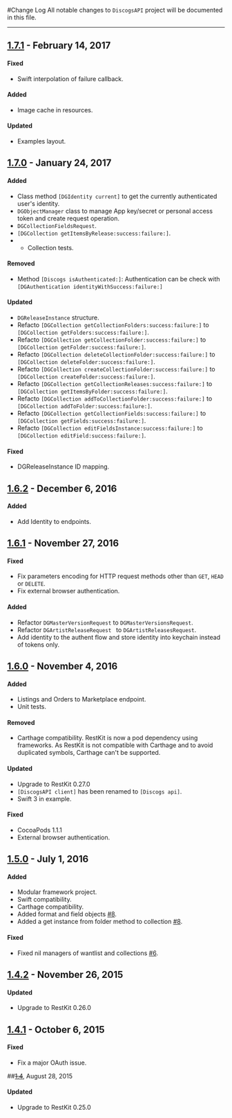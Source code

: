 #Change Log
All notable changes to `DiscogsAPI` project will be documented in this file.

--- 

## [1.7.1](https://github.com/maxep/DiscogsAPI/releases/tag/1.7.1) - February 14, 2017

#### Fixed
- Swift interpolation of failure callback.

#### Added
- Image cache in resources.

#### Updated
- Examples layout.

## [1.7.0](https://github.com/maxep/DiscogsAPI/releases/tag/1.7.0) - January 24, 2017

#### Added
- Class method `[DGIdentity current]` to get the currently authenticated user's identity.
- `DGObjectManager` class to manage App key/secret or personal access token and create request operation.
- `DGCollectionFieldsRequest`.
- `[DGCollection getItemsByRelease:success:failure:]`.
- - Collection tests.

#### Removed
- Method `[Discogs isAuthenticated:]`: Authentication can be check with `[DGAuthentication identityWithSuccess:failure:]`

#### Updated
- `DGReleaseInstance` structure.
- Refacto `[DGCollection getCollectionFolders:success:failure:]` to `[DGCollection getFolders:success:failure:]`.
- Refacto `[DGCollection getCollectionFolder:success:failure:]` to `[DGCollection getFolder:success:failure:]`.
- Refacto `[DGCollection deleteCollectionFolder:success:failure:]` to `[DGCollection deleteFolder:success:failure:]`.
- Refacto `[DGCollection createCollectionFolder:success:failure:]` to `[DGCollection createFolder:success:failure:]`.
- Refacto `[DGCollection getCollectionReleases:success:failure:]` to `[DGCollection getItemsByFolder:success:failure:]`.
- Refacto `[DGCollection addToCollectionFolder:success:failure:]` to `[DGCollection addToFolder:success:failure:]`.
- Refacto `[DGCollection getCollectionFields:success:failure:]` to `[DGCollection getFields:success:failure:]`.
- Refacto `[DGCollection editFieldsInstance:success:failure:]` to `[DGCollection editField:success:failure:]`.


#### Fixed
- DGReleaseInstance ID mapping.

## [1.6.2](https://github.com/maxep/DiscogsAPI/releases/tag/1.6.2) - December 6, 2016

#### Added
- Add Identity to endpoints.

## [1.6.1](https://github.com/maxep/DiscogsAPI/releases/tag/1.6.1) - November 27, 2016

#### Fixed
- Fix parameters encoding for HTTP request methods other than `GET`, `HEAD` or `DELETE`.
- Fix external browser authentication.

#### Added
- Refactor `DGMasterVersionRequest` to `DGMasterVersionsRequest`.
- Refactor `DGArtistReleaseRequest ` to `DGArtistReleasesRequest`.
- Add identity to the authent flow and store identity into keychain instead of tokens only.

## [1.6.0](https://github.com/maxep/DiscogsAPI/releases/tag/v1.6.0) - November 4, 2016

#### Added
- Listings and Orders to Marketplace endpoint.
- Unit tests.

#### Removed
- Carthage compatibility. RestKit is now a pod dependency using frameworks.
  As RestKit is not compatible with Carthage and to avoid duplicated symbols, Carthage can't be supported.

#### Updated
- Upgrade to RestKit 0.27.0
- `[DiscogsAPI client]` has been renamed to `[Discogs api]`.
- Swift 3 in example.

#### Fixed
- CocoaPods 1.1.1
- External browser authentication.

## [1.5.0](https://github.com/maxep/DiscogsAPI/releases/tag/v1.5.0) - July 1, 2016

#### Added
- Modular framework project.
- Swift compatibility.
- Carthage compatibility.
- Added format and field objects [#8](https://github.com/maxep/DiscogsAPI/pull/8).
- Added a get instance from folder method to collection [#8](https://github.com/maxep/DiscogsAPI/pull/8).

#### Fixed
- Fixed nil managers of wantlist and collections [#6](https://github.com/maxep/DiscogsAPI/pull/6).

## [1.4.2](https://github.com/maxep/DiscogsAPI/releases/tag/v1.4.2) - November 26, 2015

#### Updated
- Upgrade to RestKit 0.26.0

## [1.4.1](https://github.com/maxep/DiscogsAPI/releases/tag/v1.4.1) - October 6, 2015

#### Fixed
- Fix a major OAuth issue.

##~~[1.4](https://github.com/maxep/DiscogsAPI/releases/tag/v1.4)~~, August 28, 2015

#### Updated
- Upgrade to RestKit 0.25.0
